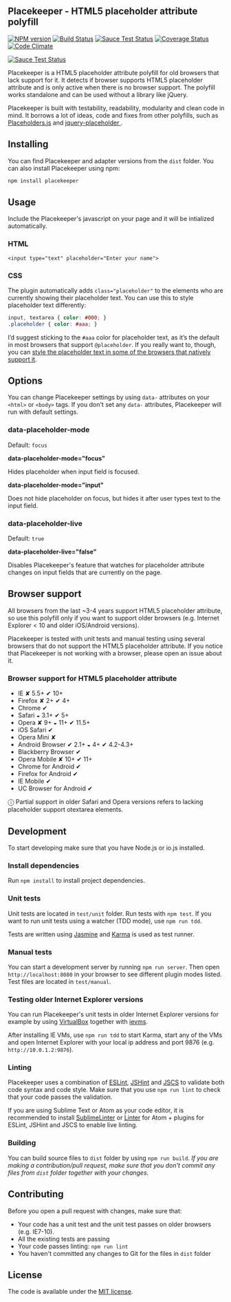 ## Placekeeper - HTML5 placeholder attribute polyfill

[![NPM version][npm-image]][npm-url] [![Build Status](https://travis-ci.org/kristerkari/placekeeper.svg?branch=master)](https://travis-ci.org/kristerkari/placekeeper) [![Sauce Test Status](https://saucelabs.com/buildstatus/kristerkari)](https://saucelabs.com/u/kristerkari)
[![Coverage Status](https://coveralls.io/repos/kristerkari/placekeeper/badge.svg?branch=master)](https://coveralls.io/r/kristerkari/placekeeper?branch=master) [![Code Climate](https://codeclimate.com/github/kristerkari/placekeeper/badges/gpa.svg)](https://codeclimate.com/github/kristerkari/placekeeper)

[![Sauce Test Status](https://saucelabs.com/browser-matrix/kristerkari.svg)](https://saucelabs.com/u/kristerkari)

[npm-url]: https://npmjs.org/package/placekeeper
[npm-image]: http://img.shields.io/npm/v/placekeeper.svg

Placekeeper is a HTML5 placeholder attribute polyfill for old browsers that lack support for it. It detects if browser supports HTML5 placeholder attribute and is only active when there is no browser support. The polyfill works standalone and can be used without a library like jQuery.

Placekeeper is built with testability, readability, modularity and clean code in mind. It borrows a lot of ideas, code and fixes from other polyfills, such as [Placeholders.js](https://github.com/jamesallardice/Placeholders.js) and [jquery-placeholder
](https://github.com/mathiasbynens/jquery-placeholder).

## Installing

You can find Placekeeper and adapter versions from the `dist` folder. You can also install Placekeeper using npm:

```sh
npm install placekeeper
```

## Usage

Include the Placekeeper's javascript on your page and it will be intialized automatically.

### HTML

```
<input type="text" placeholder="Enter your name">
```

### CSS

The plugin automatically adds `class="placeholder"` to the elements who are currently showing their placeholder text. You can use this to style placeholder text differently:

```css
input, textarea { color: #000; }
.placeholder { color: #aaa; }
```

I’d suggest sticking to the `#aaa` color for placeholder text, as it’s the default in most browsers that support `@placeholder`. If you really want to, though, you can [style the placeholder text in some of the browsers that natively support it](http://stackoverflow.com/questions/2610497/change-an-inputs-html5-placeholder-color-with-css/2610741#2610741).

## Options

You can change Placekeeper settings by using `data-` attributes on your `<html>` or `<body>` tags. If you don't set any `data-` attributes, Placekeeper will run with default settings.

### data-placeholder-mode

Default: `focus`

__data-placeholder-mode="focus"__

Hides placeholder when input field is focused.

__data-placeholder-mode="input"__

Does not hide placeholder on focus, but hides it after user types text to the input field.

### data-placeholder-live

Default: `true`

__data-placeholder-live="false"__

Disables Placekeeper's feature that watches for placeholder attribute changes on input fields that are currently on the page.

## Browser support

All browsers from the last ~3-4 years support HTML5 placeholder attribute, so use this polyfill only if you want to support older browsers (e.g. Internet Explorer < 10 and older iOS/Android versions).

Placekeeper is tested with unit tests and manual testing using several browsers that do not support the HTML5 placeholder attribute. If you notice that Placekeeper is not working with a browser, please open an issue about it.

### Browser support for HTML5 placeholder attribute

- IE ✘ 5.5+ ✔ 10+
- Firefox ✘ 2+ ✔ 4+
- Chrome ✔
- Safari ◒ 3.1+ ✔ 5+
- Opera ✘ 9+ ◒ 11+ ✔ 11.5+
- iOS Safari ✔
- Opera Mini ✘
- Android Browser ✔ 2.1+ ◒ 4+ ✔ 4.2-4.3+
- Blackberry Browser ✔
- Opera Mobile ✘ 10+ ✔ 11+
- Chrome for Android ✔
- Firefox for Android ✔
- IE Mobile ✔
- UC Browser for Android ✔

ⓘ  Partial support in older Safari and Opera versions refers to lacking placeholder support otextarea elements.

## Development

To start developing make sure that you have Node.js or io.js installed.

### Install dependencies

Run `npm install` to install project dependencies.

### Unit tests

Unit tests are located in `test/unit` folder. Run tests with `npm test`. If you want to run unit tests using a watcher (TDD mode), use `npm run tdd`.

Tests are written using [Jasmine](https://jasmine.github.io/2.3/introduction.html) and [Karma](https://karma-runner.github.io) is used as test runner.

### Manual tests

You can start a development server by running `npm run server`. Then open `http://localhost:8080` in your browser to see different plugin modes listed. Test files are located in `test/manual`.

### Testing older Internet Explorer versions

You can run Placekeeper's unit tests in older Internet Explorer versions for example by using [VirtualBox](https://www.virtualbox.org/) together with [ievms](https://github.com/xdissent/ievms).

After installing IE VMs, use `npm run tdd` to start Karma, start any of the VMs and open Internet Explorer with your local ip address and port 9876 (e.g. `http://10.0.1.2:9876`).

### Linting

Placekeeper uses a combination of [ESLint](http://eslint.org/), [JSHint](http://jshint.com/) and [JSCS](http://jscs.info/) to validate both code syntax and code style. Make sure that you use `npm run lint` to check that your code passes the validation.

If you are using Sublime Text or Atom as your code editor, it is recommended to install [SublimeLinter](https://github.com/SublimeLinter/SublimeLinter3) or [Linter](https://atom.io/packages/linter) for Atom + plugins for ESLint, JSHint and JSCS to enable live linting.

### Building

You can build source files to `dist` folder by using `npm run build`. _If you are making a contribution/pull request, make sure that you don't commit any files from `dist` folder together with your changes_.

## Contributing

Before you open a pull request with changes, make sure that:

- Your code has a unit test and the unit test passes on older browsers (e.g. IE7-10).
- All the existing tests are passing
- Your code passes linting: `npm run lint`
- You haven't committed any changes to Git for the files in `dist` folder

## License

The code is available under the [MIT license](https://github.com/kristerkari/placekeeper/blob/master/LICENSE.md).
